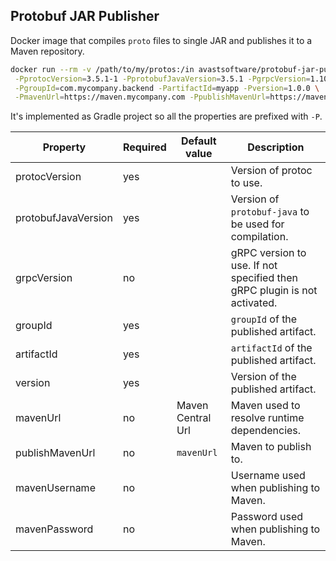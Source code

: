 Protobuf JAR Publisher
----------------------
Docker image that compiles `proto` files to single JAR and publishes it to a Maven repository.

```sh
docker run --rm -v /path/to/my/protos:/in avastsoftware/protobuf-jar-publisher \
 -PprotocVersion=3.5.1-1 -PprotobufJavaVersion=3.5.1 -PgrpcVersion=1.10.0 \
 -PgroupId=com.mycompany.backend -PartifactId=myapp -Pversion=1.0.0 \
 -PmavenUrl=https://maven.mycompany.com -PpublishMavenUrl=https://maven.mycompany.com -PmavenUsername=me -PmavenPassword=secret
```

It's implemented as Gradle project so all the properties are prefixed with `-P`.

| Property | Required | Default value | Description |
| -------- | -------- | ------------- | ----------- |
| protocVersion | yes |  | Version of protoc to use. |
| protobufJavaVersion | yes|  | Version of `protobuf-java` to be used for compilation. |
| grpcVersion | no | | gRPC version to use. If not specified then gRPC plugin is not activated. |
| groupId | yes | | `groupId` of the published artifact. |
| artifactId | yes | | `artifactId` of the published artifact. |
| version | yes | | Version of the published artifact. |
| mavenUrl | no | Maven Central Url | Maven used to resolve runtime dependencies. |
| publishMavenUrl | no | `mavenUrl` | Maven to publish to. |
| mavenUsername | no |  | Username used when publishing to Maven. |
| mavenPassword | no |  | Password used when publishing to Maven. |
